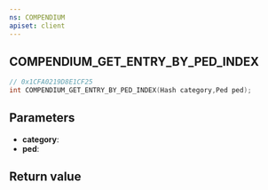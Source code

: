 ```yaml
---
ns: COMPENDIUM
apiset: client
---
```

## COMPENDIUM_GET_ENTRY_BY_PED_INDEX

```c
// 0x1CFA0219D8E1CF25
int COMPENDIUM_GET_ENTRY_BY_PED_INDEX(Hash category,Ped ped);
```


## Parameters
* **category**:
* **ped**:

## Return value